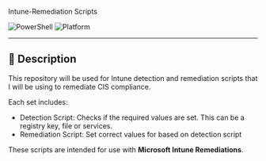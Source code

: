Intune-Remediation Scripts

![PowerShell](https://img.shields.io/badge/Language-PowerShell-blue)
![Platform](https://img.shields.io/badge/Platform-Intune-lightgrey)

---

## 📜 Description

This repository will be used for Intune detection and remediation scripts that I will be using to remediate CIS compliance.

Each set includes:

- Detection Script: Checks if the required values are set. This can be a registry key, file or services. 
- Remediation Script: Set correct values for based on detection script

These scripts are intended for use with **Microsoft Intune Remediations**.
